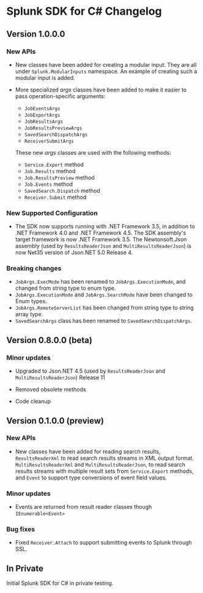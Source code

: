 # Splunk SDK for C# Changelog

## Version 1.0.0.0 

### New APIs

* New classes have been added for creating a modular input. They are all under `Splunk.ModularInputs` namespace. An example of creating such a modular input is added.
* More specialized *args* classes have been added to make it easier to pass 
  operation-specific arguments:
    - `JobEventsArgs`
    - `JobExportArgs`
    - `JobResultsArgs`
    - `JobResultsPreviewArgs`
    - `SavedSearchDispatchArgs`
    - `ReceiverSubmitArgs`
        
    These new *args* classes are used with the following methods: 
     - `Service.Export` method
    - `Job.Results` method
    - `Job.ResultsPreview` method
    - `Job.Events` method
    - `SavedSearch.Dispatch` method
    - `Receiver.Submit` method

### New Supported Configuration

* The SDK now supports running with .NET Framework 3.5, in addition to .NET Framework 4.0 and .NET Framework 4.5. The SDK assembly's target framework is now .NET Framework 3.5. The Newtonsoft.Json assembly (used by `ResultsReaderJson` and `MultiResultsReaderJson`) is now Net35 version of Json.NET 5.0 Release 4.

### Breaking changes
* `JobArgs.ExecMode` has been renamed to `JobArgs.ExecutionMode`, and changed from string type to enum type.
* `JobArgs.ExecutionMode` and `JobArgs.SearchMode` have been changed to Enum types.
* `JobArgs.RemoteServerList` has been changed from string type to string array type.
* `SavedSearchArgs` class has been renamed to `SavedSearchDispatchArgs`.

## Version 0.8.0.0 (beta)

### Minor updates

* Upgraded to Json.NET 4.5 (used by `ResultsReaderJson` and `MultiResultsReaderJson`) Release 11

* Removed obsolete methods

* Code cleanup

## Version 0.1.0.0 (preview)

### New APIs

* New classes have been added for reading search results,  `ResultsReaderXml` to read search results streams in XML output format. `MultiResultsReaderXml` and `MultiResultsReaderJson`, 
  to read search results streams with multiple result sets from `Service.Export` methods, and `Event` to support type conversions of event field values.

### Minor updates

* Events are returned from result reader classes though `IEnumerable<Event>`

### Bug fixes

* Fixed `Receiver.Attach` to support submitting events to Splunk through SSL.

## In Private 

Initial Splunk SDK for C# in private testing.
